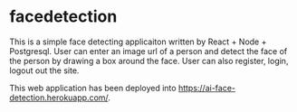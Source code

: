 # facedetection

This is a simple face detecting applicaiton written by React + Node + Postgresql. User can enter an image url of a person and detect the  face of the person by drawing a box around the face. User can also register, login, logout out the site.

This web application has been deployed into https://ai-face-detection.herokuapp.com/. 
